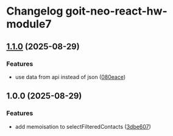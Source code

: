 # Changelog goit-neo-react-hw-module7

## [1.1.0](https://gitlab.com/goit-uni/react/goit-neo-react-hw-module7/compare/1.0.0...1.1.0) (2025-08-29)

### Features

* use data from api instead of json ([080eace](https://gitlab.com/goit-uni/react/goit-neo-react-hw-module7/commit/080eaceac5a7fbc13e71878b013195b0cef88891))

## 1.0.0 (2025-08-29)

### Features

* add memoisation to selectFilteredContacts ([3dbe607](https://gitlab.com/goit-uni/react/goit-neo-react-hw-module7/commit/3dbe60706c4920cde474e99dfb2ba45e1f02deb9))

